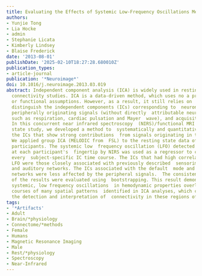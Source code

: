 ```yaml
---
title: Evaluating the Effects of Systemic Low-Frequency Oscillations Measured in the Periphery on the Independent Component Analysis Results of Resting-State Networks
authors:
- Yunjie Tong
- Lia Hocke
- admin
- Stephanie Licata
- Kimberly Lindsey
- Blaise Frederick
date: '2013-08-01'
publishDate: '2025-02-10T18:27:28.680010Z'
publication_types:
- article-journal
publication: '*Neuroimage*'
doi: 10.1016/j.neuroimage.2013.03.019
abstract: Independent component analysis (ICA) is widely used in resting state functional
  connectivity studies. ICA is a data-driven method, which uses no a priori  anatomical
  or functional assumptions. However, as a result, it still relies on  the user to
  distinguish the independent components (ICs) corresponding to  neuronal activation,
  peripherally originating signals (without directly  attributable neuronal origin,
  such as respiration, cardiac pulsation and Mayer  wave), and acquisition artifacts.
  In this concurrent near infrared spectroscopy  (NIRS)/functional MRI (fMRI) resting
  state study, we developed a method to  systematically and quantitatively identify
  the ICs that show strong contributions  from signals originating in the periphery.
  We applied group ICA (MELODIC from  FSL) to the resting state data of 10 healthy
  participants. The systemic low  frequency oscillation (LFO) detected simultaneously
  at each participant's  fingertip by NIRS was used as a regressor to correlate with
  every  subject-specific IC time course. The ICs that had high correlation with the  systemic
  LFO were those closely associated with previously described  sensorimotor, visual,
  and auditory networks. The ICs associated with the default  mode and frontoparietal
  networks were less affected by the peripheral signals.  The consistency and reproducibility
  of the results were evaluated using  bootstrapping. This result demonstrates that
  systemic, low frequency oscillations  in hemodynamic properties overlay the time
  courses of many spatial patterns  identified in ICA analyses, which complicates
  the detection and interpretation of  connectivity in these regions of the brain.
tags:
- '*Artifacts'
- Adult
- Brain/*physiology
- Connectome/*methods
- Female
- Humans
- Magnetic Resonance Imaging
- Male
- Rest/*physiology
- Spectroscopy
- Near-Infrared
---
```

